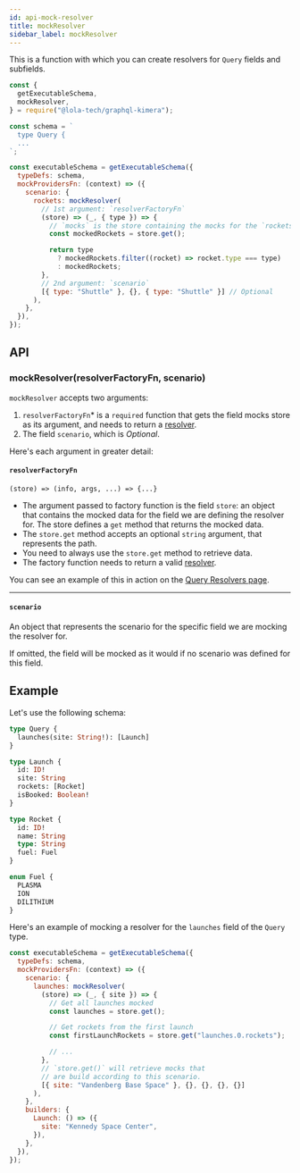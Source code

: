 ```yaml
---
id: api-mock-resolver
title: mockResolver
sidebar_label: mockResolver
---
```


This is a function with which you can create resolvers for `Query` fields and subfields.

```js {3,15-28}
const {
  getExecutableSchema,
  mockResolver,
} = require("@lola-tech/graphql-kimera");

const schema = `
  type Query {
  ...
`;

const executableSchema = getExecutableSchema({
  typeDefs: schema,
  mockProvidersFn: (context) => ({
    scenario: {
      rockets: mockResolver(
        // 1st argument: `resolverFactoryFn`
        (store) => (_, { type }) => {
          // `mocks` is the store containing the mocks for the `rockets` field.
          const mockedRockets = store.get();

          return type
            ? mockedRockets.filter((rocket) => rocket.type === type)
            : mockedRockets;
        },
        // 2nd argument: `scenario`
        [{ type: "Shuttle" }, {}, { type: "Shuttle" }] // Optional
      ),
    },
  }),
});
```

## API

### mockResolver(resolverFactoryFn, scenario)

`mockResolver` accepts two arguments:

1. `resolverFactoryFn`\* is a `required` function that gets the field mocks store as its argument, and needs to return a [resolver](/graphql-kimera/docs/glossary#resolver).
2. The field `scenario`, which is _Optional_.

Here's each argument in greater detail:

#### `resolverFactoryFn`

`(store) => (info, args, ...) => {...}`

- The argument passed to factory function is the field `store`: an object that contains the mocked data for the field we are defining the resolver for. The store defines a `get` method that returns the mocked data.
- The `store.get` method accepts an optional `string` argument, that represents the path.
- You need to always use the `store.get` method to retrieve data.
- The factory function needs to return a valid [resolver](/graphql-kimera/docs/glossary#resolver).

You can see an example of this in action on the [Query Resolvers page](/graphql-kimera/docs/query-resolvers#mockresolver-examples).

---

#### `scenario`

An object that represents the scenario for the specific field we are mocking the resolver for.

If omitted, the field will be mocked as it would if no scenario was defined for this field.

## Example

Let's use the following schema:

```graphql
type Query {
  launches(site: String!): [Launch]
}

type Launch {
  id: ID!
  site: String
  rockets: [Rocket]
  isBooked: Boolean!
}

type Rocket {
  id: ID!
  name: String
  type: String
  fuel: Fuel
}

enum Fuel {
  PLASMA
  ION
  DILITHIUM
}
```

Here's an example of mocking a resolver for the `launches` field of the `Query` type.

```js
const executableSchema = getExecutableSchema({
  typeDefs: schema,
  mockProvidersFn: (context) => ({
    scenario: {
      launches: mockResolver(
        (store) => (_, { site }) => {
          // Get all launches mocked
          const launches = store.get();

          // Get rockets from the first launch
          const firstLaunchRockets = store.get("launches.0.rockets");

          // ...
        },
        // `store.get()` will retrieve mocks that
        // are build according to this scenario.
        [{ site: "Vandenberg Base Space" }, {}, {}, {}, {}]
      ),
    },
    builders: {
      Launch: () => ({
        site: "Kennedy Space Center",
      }),
    },
  }),
});
```
